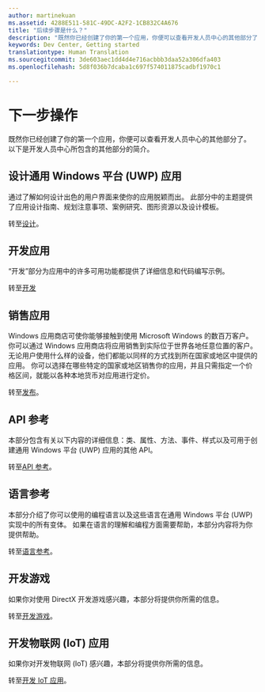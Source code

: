 ```yaml
---
author: martinekuan
ms.assetid: 4288E511-581C-49DC-A2F2-1CB832C4A676
title: "后续步骤是什么？"
description: "既然你已经创建了你的第一个应用，你便可以查看开发人员中心的其他部分了。 以下是它所包含的其他部分的简介。"
keywords: Dev Center, Getting started
translationtype: Human Translation
ms.sourcegitcommit: 3de603aec1dd4d4e716acbbb3daa52a306dfa403
ms.openlocfilehash: 5d8f036b7dcaba1c697f574011875cadbf1970c1

---
```

# 下一步操作

既然你已经创建了你的第一个应用，你便可以查看开发人员中心的其他部分了。 以下是开发人员中心所包含的其他部分的简介。

## 设计通用 Windows 平台 (UWP) 应用


通过了解如何设计出色的用户界面来使你的应用脱颖而出。 此部分中的主题提供了应用设计指南、规划注意事项、案例研究、图形资源以及设计模板。

转至[设计](http://go.microsoft.com/fwlink/p/?LinkId=533896)。

## 开发应用


“开发”部分为应用中的许多可用功能都提供了详细信息和代码编写示例。

转至[开发](http://go.microsoft.com/fwlink/p/?LinkId=529575)

## 销售应用


Windows 应用商店可使你能够接触到使用 Microsoft Windows 的数百万客户。 你可以通过 Windows 应用商店将应用销售到实际位于世界各地任意位置的客户。 无论用户使用什么样的设备，他们都能以同样的方式找到所在国家或地区中提供的应用。 你可以选择在哪些特定的国家或地区销售你的应用，并且只需指定一个价格区间，就能以各种本地货币对应用进行定价。

转至[发布](http://go.microsoft.com/fwlink/p/?linkid=268275)。

## API 参考


本部分包含有关以下内容的详细信息：类、属性、方法、事件、样式以及可用于创建通用 Windows 平台 (UWP) 应用的其他 API。

转至[API 参考](https://msdn.microsoft.com/library/windows/apps/br211369.aspx)。

## 语言参考


本部分介绍了你可以使用的编程语言以及这些语言在通用 Windows 平台 (UWP) 实现中的所有变体。 如果在语言的理解和编程方面需要帮助，本部分内容将为你提供帮助。

转至[语言参考](http://go.microsoft.com/fwlink/p/?LinkId=534184)。

## 开发游戏


如果你对使用 DirectX 开发游戏感兴趣，本部分将提供你所需的信息。

转至[开发游戏](http://go.microsoft.com/fwlink/p/?LinkId=534184)。

## 开发物联网 (IoT) 应用


如果你对开发物联网 (IoT) 感兴趣，本部分将提供你所需的信息。

转至[开发 IoT 应用](http://go.microsoft.com/fwlink/p/?LinkId=534186)。

 

 







<!--HONumber=Jul16_HO2-->


